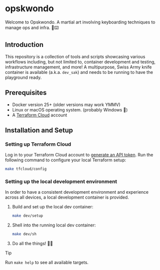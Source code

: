 # opskwondo

Welcome to Opskwondo. A martial art involving keyboarding techniques to manage ops and infra. 🥋⌨️

## Introduction

This repository is a collection of tools and scripts showcasing various workflows including, but not limited to,
container development and testing, infrastructure management, and more! A multipurpose, Swiss Army knife container is
available (a.k.a. `dev_sak`) and needs to be running to have the playground ready.

## Prerequisites

- Docker version 25+ (older versions may work YMMV)
- Linux or macOS operating system. (probably Windows 🤷)
- A [Terraform Cloud](https://app.terraform.io/) account

## Installation and Setup

### Setting up Terraform Cloud

Log in to your Terraform Cloud account
to [generate an API token](https://developer.hashicorp.com/terraform/cloud-docs/users-teams-organizations/api-tokens).
Run the following command to configure your local Terraform setup:

 ```bash
 make tfcloud/config
 ```

### Setting up the local development environment

In order to have a consistent development environment and experience across all devices, a local development container
is provided. 

1. Build and set up the local dev container:

    ```bash
    make dev/setup
    ```

2. Shell into the running local dev container:

    ```bash
    make dev/sh
    ```

3. Do all the things! 🧑‍💻

> [!TIP]
> Run `make help` to see all available targets.
